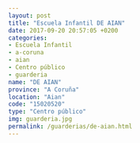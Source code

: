 ```yaml
---
layout: post
title: "Escuela Infantil DE AIAN"
date: 2017-09-20 20:57:05 +0200
categories:
- Escuela Infantil
- a-coruna
- aian
- Centro público
- guarderia
name: "DE AIAN"
province: "A Coruña"
location: "Aian"
code: "15020520"
type: "Centro público"
img: guarderia.jpg
permalink: /guarderias/de-aian.html
---
```

